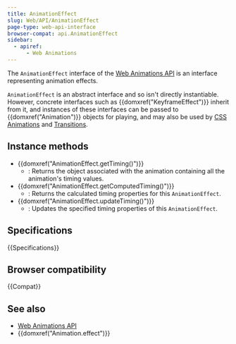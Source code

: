 ```yaml
---
title: AnimationEffect
slug: Web/API/AnimationEffect
page-type: web-api-interface
browser-compat: api.AnimationEffect
sidebar:
  - apiref:
      - Web Animations
---
```


The `AnimationEffect` interface of the [Web Animations API](/en-US/docs/Web/API/Web_Animations_API) is an interface representing animation effects.

`AnimationEffect` is an abstract interface and so isn't directly instantiable. However, concrete interfaces such as {{domxref("KeyframeEffect")}} inherit from it, and instances of these interfaces can be passed to {{domxref("Animation")}} objects for playing, and may also be used by [CSS Animations](/en-US/docs/Web/CSS/CSS_animations) and [Transitions](/en-US/docs/Web/CSS/CSS_transitions).

## Instance methods

- {{domxref("AnimationEffect.getTiming()")}}
  - : Returns the object associated with the animation containing all the animation's timing values.
- {{domxref("AnimationEffect.getComputedTiming()")}}
  - : Returns the calculated timing properties for this `AnimationEffect`.
- {{domxref("AnimationEffect.updateTiming()")}}
  - : Updates the specified timing properties of this `AnimationEffect`.

## Specifications

{{Specifications}}

## Browser compatibility

{{Compat}}

## See also

- [Web Animations API](/en-US/docs/Web/API/Web_Animations_API)
- {{domxref("Animation.effect")}}

